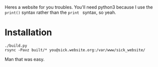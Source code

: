 Heres a website for you troubles. You'll need python3 because I use the
`print()` syntax rather than the `print ` syntax, so yeah.

Installation
============
````
./build.py
rsync -Pavz built/* you@sick.website.org:/var/www/sick_website/
````

Man that was easy.
